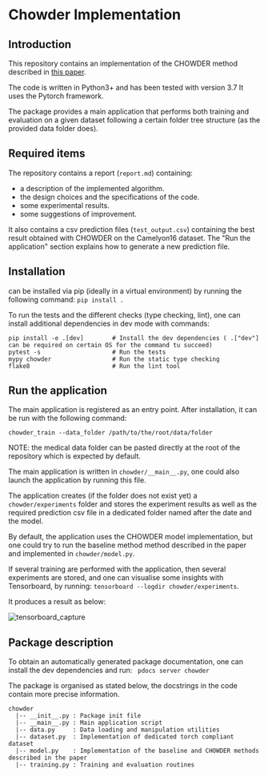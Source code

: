 # Chowder Implementation

## Introduction
This repository contains an implementation of the CHOWDER method described in 
[this paper](https://arxiv.org/pdf/1802.02212.pdf).

The code is written in Python3+ and has been tested with version 3.7
It uses the Pytorch framework.

The package provides a main application that performs both training and evaluation on a given dataset following 
a certain folder tree structure (as the provided data folder does).

## Required items
The repository contains a report (`report.md`) containing:
  - a description of the implemented algorithm.
  - the design choices and the specifications of the code.
  - some experimental results.
  - some suggestions of improvement.
  
It also contains a csv prediction files (`test_output.csv`) containing the best result obtained with CHOWDER on the 
Camelyon16 dataset. The "Run the application" section explains how to generate a new prediction file.  

## Installation 

can be installed via pip (ideally in a virtual environment) by running the following command: 
```pip install . ```

To run the tests and the different checks (type checking, lint), one can install additional dependencies in dev mode 
with commands: 
```
pip install -e .[dev]        # Install the dev dependencies ( .["dev"] can be required on certain OS for the command tu succeed)
pytest -s                    # Run the tests
mypy chowder                 # Run the static type checking
flake8                       # Run the lint tool
```

## Run the application

The main application is registered as an entry point. After installation, it can be run with the following command:

```chowder_train --data_folder /path/to/the/root/data/folder ```

NOTE: the medical data folder can be pasted directly at the root of the repository which is expected by default. 

The main application is written in `chowder/__main__.py`, one could also launch the application by running this file.

The application creates (if the folder does not exist yet) a `chowder/experiments` folder and stores the experiment 
results as well as the required prediction csv file in a dedicated folder named after the date and the model.

By default, the application uses the CHOWDER model implementation, but one could try to run the baseline method
method described in the paper and implemented in `chowder/model.py`. 

If several training are performed with the application, then several experiments are stored, and one can visualise some 
insights with Tensorboard, by running: `tensorboard --logdir chowder/experiments`. 

It produces a result as below:

![tensorboard_capture](training_tensorboard_capture.png)

## Package description 

To obtain an automatically generated package documentation, one can install the dev dependencies and run:
``` pdocs server chowder```

The package is organised as stated below, the docstrings in the code contain more precise information. 

```
chowder
  |-- __init__.py : Package init file
  |-- __main__.py : Main application script
  |-- data.py     : Data loading and manipulation utilities
  |-- dataset.py  : Implementation of dedicated torch compliant dataset  
  |-- model.py    : Implementation of the baseline and CHOWDER methods described in the paper
  |-- training.py : Training and evaluation routines

```